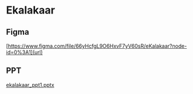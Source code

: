 
# Ekalakaar

## Figma
[https://www.figma.com/file/66yHcfgL9O6HxvF7yV60sR/eKalakaar?node-id=0%3A1](url)


## PPT
[ekalakaar_ppt1.pptx](https://github.com/Kalakaar04/Ekalakaar/files/10560259/ekalakaar_ppt1.pptx)
